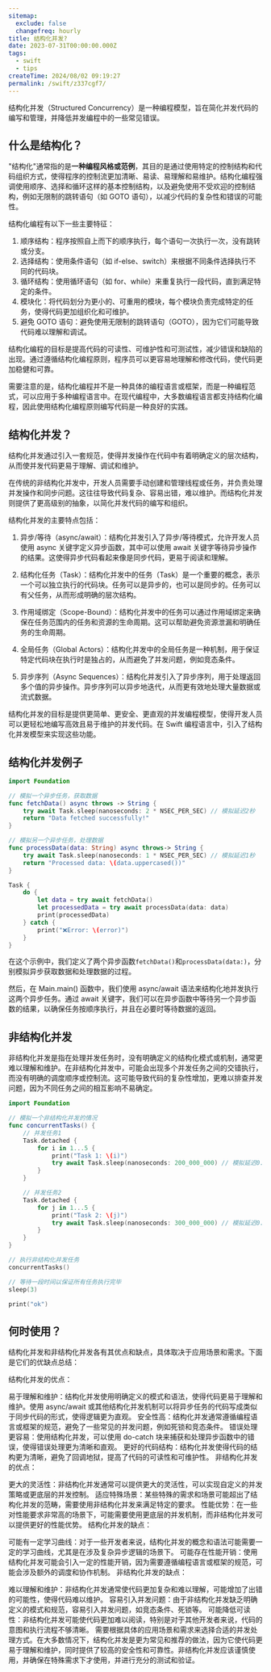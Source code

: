 ```yaml
---
sitemap:
  exclude: false
  changefreq: hourly
title: 结构化并发?
date: 2023-07-31T00:00:00.000Z
tags:
  - swift
  - tips
createTime: 2024/08/02 09:19:27
permalink: /swift/z337cgf7/
---
```


结构化并发（Structured Concurrency）是一种编程模型，旨在简化并发代码的编写和管理，并降低并发编程中的一些常见错误。

## 什么是结构化？

"结构化"通常指的是**一种编程风格或范例**，其目的是通过使用特定的控制结构和代码组织方式，使得程序的控制流更加清晰、易读、易理解和易维护。结构化编程强调使用顺序、选择和循环这样的基本控制结构，以及避免使用不受欢迎的控制结构，例如无限制的跳转语句（如 GOTO 语句），以减少代码的复杂性和错误的可能性。

结构化编程有以下一些主要特征：

1. 顺序结构：程序按照自上而下的顺序执行，每个语句一次执行一次，没有跳转或分支。
2. 选择结构：使用条件语句（如 if-else、switch）来根据不同条件选择执行不同的代码块。
3. 循环结构：使用循环语句（如 for、while）来重复执行一段代码，直到满足特定的条件。
4. 模块化：将代码划分为更小的、可重用的模块，每个模块负责完成特定的任务，使得代码更加组织化和可维护。
5. 避免 GOTO 语句：避免使用无限制的跳转语句（GOTO），因为它们可能导致代码难以理解和调试。

结构化编程的目标是提高代码的可读性、可维护性和可测试性，减少错误和缺陷的出现。通过遵循结构化编程原则，程序员可以更容易地理解和修改代码，使代码更加稳健和可靠。

需要注意的是，结构化编程并不是一种具体的编程语言或框架，而是一种编程范式，可以应用于多种编程语言中。在现代编程中，大多数编程语言都支持结构化编程，因此使用结构化编程原则编写代码是一种良好的实践。

## 结构化并发？

结构化并发通过引入一套规范，使得并发操作在代码中有着明确定义的层次结构，从而使并发代码更易于理解、调试和维护。

在传统的非结构化并发中，开发人员需要手动创建和管理线程或任务，并负责处理并发操作和同步问题。这往往导致代码复杂、容易出错，难以维护。而结构化并发则提供了更高级别的抽象，以简化并发代码的编写和组织。

结构化并发的主要特点包括：

1. 异步/等待（async/await）：结构化并发引入了异步/等待模式，允许开发人员使用 async 关键字定义异步函数，其中可以使用 await 关键字等待异步操作的结果。这使得异步代码看起来像是同步代码，更易于阅读和理解。

2. 结构化任务（Task）：结构化并发中的任务（Task）是一个重要的概念，表示一个可以独立执行的代码块。任务可以是异步的，也可以是同步的。任务可以有父任务，从而形成明确的层次结构。

3. 作用域绑定（Scope-Bound）：结构化并发中的任务可以通过作用域绑定来确保在任务范围内的任务和资源的生命周期。这可以帮助避免资源泄漏和明确任务的生命周期。

4. 全局任务（Global Actors）：结构化并发中的全局任务是一种机制，用于保证特定代码块在执行时是独占的，从而避免了并发问题，例如竞态条件。

5. 异步序列（Async Sequences）：结构化并发引入了异步序列，用于处理返回多个值的异步操作。异步序列可以异步地迭代，从而更有效地处理大量数据或流式数据。

结构化并发的目标是提供更简单、更安全、更直观的并发编程模型，使得开发人员可以更轻松地编写高效且易于维护的并发代码。在 Swift 编程语言中，引入了结构化并发模型来实现这些功能。

## 结构化并发例子

```swift
import Foundation

// 模拟一个异步任务，获取数据
func fetchData() async throws -> String {
    try await Task.sleep(nanoseconds: 2 * NSEC_PER_SEC) // 模拟延迟2秒
    return "Data fetched successfully!"
}

// 模拟另一个异步任务，处理数据
func processData(data: String) async throws-> String {
    try await Task.sleep(nanoseconds: 1 * NSEC_PER_SEC) // 模拟延迟1秒
    return "Processed data: \(data.uppercased())"
}

Task {
    do {
        let data = try await fetchData()
        let processedData = try await processData(data: data)
        print(processedData)
    } catch {
        print("❌Error: \(error)")
    }
}
```

在这个示例中，我们定义了两个异步函数`fetchData()`和`processData(data:)`，分别模拟异步获取数据和处理数据的过程。

然后，在 Main.main() 函数中，我们使用 async/await 语法来结构化地并发执行这两个异步任务。通过 await 关键字，我们可以在异步函数中等待另一个异步函数的结果，以确保任务按顺序执行，并且在必要时等待数据的返回。

## 非结构化并发

非结构化并发是指在处理并发任务时，没有明确定义的结构化模式或机制，通常更难以理解和维护。在非结构化并发中，可能会出现多个并发任务之间的交错执行，而没有明确的调度顺序或控制流。这可能导致代码的复杂性增加，更难以排查并发问题，因为不同任务之间的相互影响不易确定。

```swift
import Foundation

// 模拟一个非结构化并发的情况
func concurrentTasks() {
    // 并发任务1
    Task.detached {
        for i in 1...5 {
            print("Task 1: \(i)")
            try await Task.sleep(nanoseconds: 200_000_000) // 模拟延迟0.2秒
        }
    }

    // 并发任务2
    Task.detached {
        for j in 1...5 {
            print("Task 2: \(j)")
            try await Task.sleep(nanoseconds: 300_000_000) // 模拟延迟0.3秒
        }
    }
}

// 执行非结构化并发任务
concurrentTasks()

// 等待一段时间以保证所有任务执行完毕
sleep(3)

print("ok")
```

## 何时使用？


结构化并发和非结构化并发各有其优点和缺点，具体取决于应用场景和需求。下面是它们的优缺点总结：

结构化并发的优点：

易于理解和维护：结构化并发使用明确定义的模式和语法，使得代码更易于理解和维护。使用 async/await 或其他结构化并发机制可以将异步任务的代码写成类似于同步代码的形式，使得逻辑更为直观。
安全性高：结构化并发通常遵循编程语言或框架的规范，避免了一些常见的并发问题，例如死锁和竞态条件。
错误处理更容易：使用结构化并发，可以使用 do-catch 块来捕获和处理异步函数中的错误，使得错误处理更为清晰和直观。
更好的代码结构：结构化并发使得代码的结构更为清晰，避免了回调地狱，提高了代码的可读性和可维护性。
非结构化并发的优点：

更大的灵活性：非结构化并发通常可以提供更大的灵活性，可以实现自定义的并发策略或更底层的并发控制。
适应特殊场景：某些特殊的需求和场景可能超出了结构化并发的范畴，需要使用非结构化并发来满足特定的要求。
性能优势：在一些对性能要求非常高的场景下，可能需要使用更底层的并发机制，而非结构化并发可以提供更好的性能优势。
结构化并发的缺点：

可能有一定学习曲线：对于一些开发者来说，结构化并发的概念和语法可能需要一定的学习曲线，尤其是在涉及复杂异步逻辑的场景下。
可能存在性能开销：使用结构化并发可能会引入一定的性能开销，因为需要遵循编程语言或框架的规范，可能会涉及额外的调度和协作机制。
非结构化并发的缺点：

难以理解和维护：非结构化并发通常使代码更加复杂和难以理解，可能增加了出错的可能性，使得代码难以维护。
容易引入并发问题：由于非结构化并发缺乏明确定义的模式和规范，容易引入并发问题，如竞态条件、死锁等。
可能降低可读性：非结构化并发可能使代码更加难以阅读，特别是对于其他开发者来说，代码的意图和执行流程不够清晰。
需要根据具体的应用场景和需求来选择合适的并发处理方式。在大多数情况下，结构化并发是更为常见和推荐的做法，因为它使代码更易于理解和维护，同时提供了较高的安全性和可靠性。非结构化并发应该谨慎使用，并确保在特殊需求下才使用，并进行充分的测试和验证。